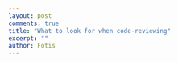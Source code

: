 ```yaml
---
layout: post
comments: true
title: "What to look for when code-reviewing"
excerpt: ""
author: Fotis
---
```

<!--  
Context

Purpose

Empathy

Amnesia
-->
